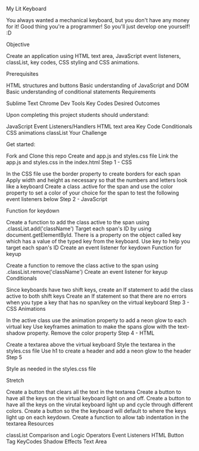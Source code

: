 My Lit Keyboard

You always wanted a mechanical keyboard, but you don't have any money for it! Good thing you're a programmer! So you'll just develop one yourself! :D



Objective

Create an application using HTML text area, JavaScript event listeners, classList, key codes, CSS styling and CSS animations.

Prerequisites

HTML structures and buttons
Basic understanding of JavaScript and DOM
Basic understanding of conditional statements
Requirements

Sublime Text
Chrome Dev Tools
Key Codes
Desired Outcomes

Upon completing this project students should understand:

JavaScript Event Listeners/Handlers
HTML text area
Key Code
Conditionals
CSS animations
classList
Your Challenge

Get started:

Fork and Clone this repo
Create and app.js and styles.css file
Link the app.js and styles.css in the index.html
Step 1 - CSS

In the CSS file use the border property to create borders for each span
Apply width and height as necessary so that the numbers and letters look like a keyboard
Create a class .active for the span and use the color property to set a color of your choice for the span to test the following event listeners below
Step 2 - JavaScript

Function for keydown

Create a function to add the class active to the span using .classList.add('className')
Target each span's ID by using document.getElementById. There is a property on the object called key which has a value of the typed key from the keyboard. Use key to help you target each span's ID
Create an event listener for keydown
Function for keyup

Create a function to remove the class active to the span using .classList.remove('className')
Create an event listener for keyup
Conditionals

Since keyboards have two shift keys, create an If statement to add the class active to both shift keys
Create an If statement so that there are no errors when you type a key that has no span/key on the virtual keyboard
Step 3 - CSS Animations

In the active class use the animation property to add a neon glow to each virtual key
Use keyframes animation to make the spans glow with the text-shadow property.
Remove the color property
Step 4 - HTML

Create a textarea above the virtual keyboard
Style the textarea in the styles.css file
Use h1 to create a header and add a neon glow to the header
Step 5

Style as needed in the styles.css file

Stretch

Create a button that clears all the text in the textarea
Create a button to have all the keys on the virtual keyboard light on and off.
Create a button to have all the keys on the virutal keyboard light up and cycle through different colors.
Create a button so the the keyboard will default to where the keys light up on each keydown.
Create a function to allow tab indentation in the textarea
Resources

classList
Comparison and Logic Operators
Event Listeners
HTML Button Tag
KeyCodes
Shadow Effects
Text Area